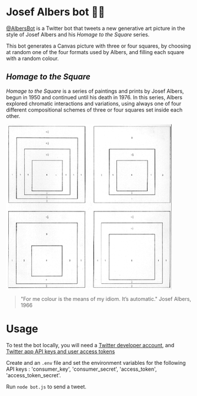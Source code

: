 # Josef Albers bot 🤖🎨

[@AlbersBot](https://twitter.com/AlbersBot) is a Twitter bot that tweets a new generative art picture in the style of Josef Albers and his *Homage to the Square* series.

This bot generates a Canvas picture with three or four squares, by choosing at random one of the four formats used by Albers, and filling each square with a random colour.

## *Homage to the Square*

*Homage to the Square* is a series of paintings and prints by Josef Albers, begun in 1950 and continued until his death in 1976. In this series, Albers explored chromatic interactions and variations, using always one of four different compositional schemes of three or four squares set inside each other.

![](img/Albers_format.gif)

>"For me colour is the means of my idiom. It’s automatic." Josef Albers, 1966

# Usage

To test the bot locally, you will need a [Twitter developer account](https://developer.twitter.com/), and [Twitter app API keys and user access tokens](https://developer.twitter.com/en/docs/basics/apps/guides/the-app-management-dashboard)

Create and an `.env` file and set the environment variables for the following API keys : 'consumer_key', 'consumer_secret', 'access_token', 'access_token_secret'. 

Run `node bot.js` to send a tweet.

